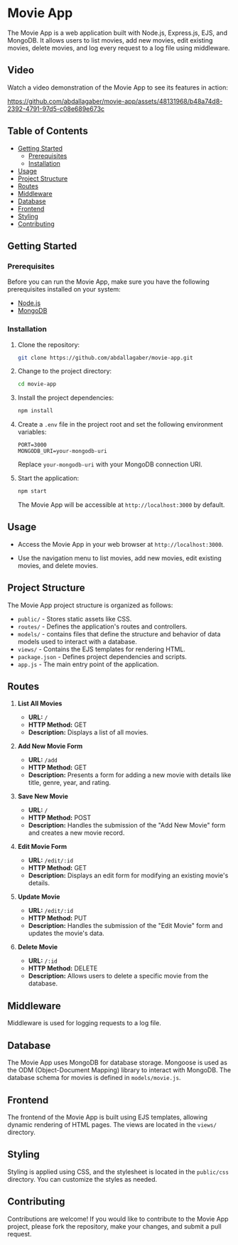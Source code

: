 # Movie App

The Movie App is a web application built with Node.js, Express.js, EJS, and MongoDB. It allows users to list movies, add new movies, edit existing movies, delete movies, and log every request to a log file using middleware.

## Video
Watch a video demonstration of the Movie App to see its features in action:

https://github.com/abdallagaber/movie-app/assets/48131968/b48a74d8-2392-4791-97d5-c08e689e673c



## Table of Contents

- [Getting Started](#getting-started)
    - [Prerequisites](#prerequisites)
    - [Installation](#installation)
- [Usage](#usage)
- [Project Structure](#project-structure)
- [Routes](#routes)
- [Middleware](#middleware)
- [Database](#database)
- [Frontend](#frontend)
- [Styling](#styling)
- [Contributing](#contributing)

## Getting Started

### Prerequisites

Before you can run the Movie App, make sure you have the following prerequisites installed on your system:

- [Node.js](https://nodejs.org/)
- [MongoDB](https://www.mongodb.com/)

### Installation

1. Clone the repository:

   ```bash
   git clone https://github.com/abdallagaber/movie-app.git
   ```

2. Change to the project directory:

   ```bash
   cd movie-app
   ```

3. Install the project dependencies:

   ```bash
   npm install
   ```

4. Create a `.env` file in the project root and set the following environment variables:

   ```
   PORT=3000
   MONGODB_URI=your-mongodb-uri
   ```

   Replace `your-mongodb-uri` with your MongoDB connection URI.

5. Start the application:

   ```bash
   npm start
   ```

   The Movie App will be accessible at `http://localhost:3000` by default.

## Usage

- Access the Movie App in your web browser at `http://localhost:3000`.

- Use the navigation menu to list movies, add new movies, edit existing movies, and delete movies.


## Project Structure

The Movie App project structure is organized as follows:

- `public/` - Stores static assets like CSS.
- `routes/` - Defines the application's routes and controllers.
- `models/` - contains files that define the structure and behavior of data models used to interact with a database.
- `views/` - Contains the EJS templates for rendering HTML.
- `package.json` - Defines project dependencies and scripts.
- `app.js` - The main entry point of the application.

## Routes

1. **List All Movies**
    - **URL:** `/`
    - **HTTP Method:** GET
    - **Description:** Displays a list of all movies.

2. **Add New Movie Form**
    - **URL:** `/add`
    - **HTTP Method:** GET
    - **Description:** Presents a form for adding a new movie with details like title, genre, year, and rating.

3. **Save New Movie**
    - **URL:** `/`
    - **HTTP Method:** POST
    - **Description:** Handles the submission of the "Add New Movie" form and creates a new movie record.

4. **Edit Movie Form**
    - **URL:** `/edit/:id`
    - **HTTP Method:** GET
    - **Description:** Displays an edit form for modifying an existing movie's details.

5. **Update Movie**
    - **URL:** `/edit/:id`
    - **HTTP Method:** PUT
    - **Description:** Handles the submission of the "Edit Movie" form and updates the movie's data.

6. **Delete Movie**
    - **URL:** `/:id`
    - **HTTP Method:** DELETE
    - **Description:** Allows users to delete a specific movie from the database.

## Middleware

Middleware is used for logging requests to a log file.

## Database

The Movie App uses MongoDB for database storage. Mongoose is used as the ODM (Object-Document Mapping) library to interact with MongoDB. The database schema for movies is defined in `models/movie.js`.

## Frontend

The frontend of the Movie App is built using EJS templates, allowing dynamic rendering of HTML pages. The views are located in the `views/` directory.

## Styling

Styling is applied using CSS, and the stylesheet is located in the `public/css` directory. You can customize the styles as needed.


## Contributing

Contributions are welcome! If you would like to contribute to the Movie App project, please fork the repository, make your changes, and submit a pull request.


